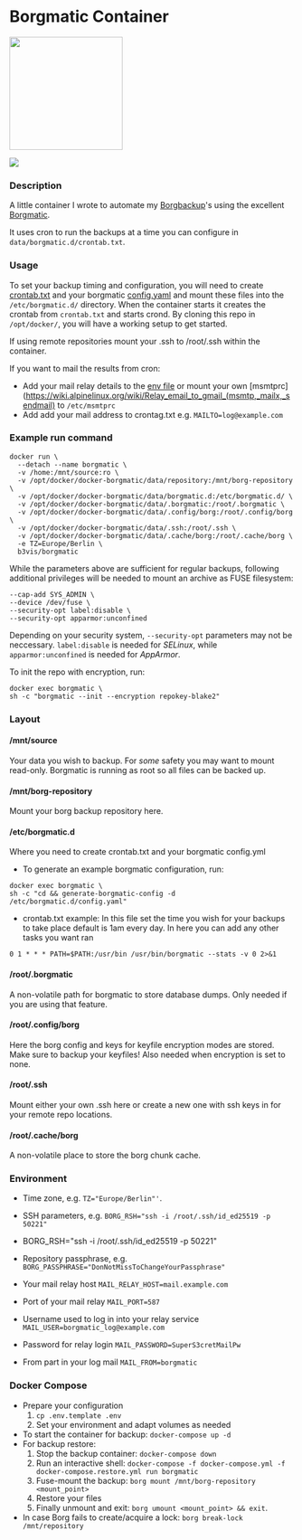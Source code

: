 # Borgmatic Container
<img src="https://camo.githubusercontent.com/24287203ea7c7906b72341780f067ad44408ff99/68747470733a2f2f63646e2e7261776769742e636f6d2f77697474656e2f626f72676d617469632f6d61737465722f7374617469632f626f72676d617469632e737667" width="200" height="200" />

[![](https://images.microbadger.com/badges/image/b3vis/borgmatic.svg)](https://microbadger.com/images/b3vis/borgmatic "Get your own image badge on microbadger.com")

### Description

A little container I wrote to automate my [Borgbackup](https://github.com/borgbackup)'s using the excellent [Borgmatic](https://github.com/witten/borgmatic).

It uses cron to run the backups at a time you can configure in `data/borgmatic.d/crontab.txt`.

### Usage

To set your backup timing and configuration, you will need to create [crontab.txt](data/borgmatic.d/crontab.txt) and your borgmatic [config.yaml](data/borgmatic.d/config.yaml) and mount these files into the `/etc/borgmatic.d/` directory. When the container starts it creates the crontab from `crontab.txt` and starts crond. By cloning this repo in `/opt/docker/`, you will have a working setup to get started. 

If using remote repositories mount your .ssh to /root/.ssh within the container.

If you want to mail the results from cron:
* Add your mail relay details to the [env file](.env.template) or mount your own [msmtprc](https://wiki.alpinelinux.org/wiki/Relay_email_to_gmail_(msmtp,_mailx,_sendmail) to `/etc/msmtprc`
* Add add your mail address to crontag.txt e.g. `MAILTO=log@example.com`

### Example run command
```
docker run \
  --detach --name borgmatic \
  -v /home:/mnt/source:ro \
  -v /opt/docker/docker-borgmatic/data/repository:/mnt/borg-repository \
  -v /opt/docker/docker-borgmatic/data/borgmatic.d:/etc/borgmatic.d/ \
  -v /opt/docker/docker-borgmatic/data/.borgmatic:/root/.borgmatic \
  -v /opt/docker/docker-borgmatic/data/.config/borg:/root/.config/borg \
  -v /opt/docker/docker-borgmatic/data/.ssh:/root/.ssh \
  -v /opt/docker/docker-borgmatic/data/.cache/borg:/root/.cache/borg \
  -e TZ=Europe/Berlin \
  b3vis/borgmatic
```
While the parameters above are sufficient for regular backups, following additional privileges will be needed to mount an archive as FUSE filesystem:
```
--cap-add SYS_ADMIN \
--device /dev/fuse \
--security-opt label:disable \
--security-opt apparmor:unconfined
```
Depending on your security system, `--security-opt` parameters may not be neccessary. `label:disable` is needed for *SELinux*, while `apparmor:unconfined` is needed for *AppArmor*.

To init the repo with encryption, run:
```
docker exec borgmatic \
sh -c "borgmatic --init --encryption repokey-blake2"
```

### Layout
#### /mnt/source
Your data you wish to backup. For *some* safety you may want to mount read-only. Borgmatic is running as root so all files can be backed up. 
#### /mnt/borg-repository
Mount your borg backup repository here.
#### /etc/borgmatic.d
Where you need to create crontab.txt and your borgmatic config.yml
- To generate an example borgmatic configuration, run:
```
docker exec borgmatic \
sh -c "cd && generate-borgmatic-config -d /etc/borgmatic.d/config.yaml"
```
- crontab.txt example: In this file set the time you wish for your backups to take place default is 1am every day. In here you can add any other tasks you want ran
```
0 1 * * * PATH=$PATH:/usr/bin /usr/bin/borgmatic --stats -v 0 2>&1
```
#### /root/.borgmatic
A non-volatile path for borgmatic to store database dumps. Only needed if you are using that feature.
#### /root/.config/borg
Here the borg config and keys for keyfile encryption modes are stored. Make sure to backup your keyfiles! Also needed when encryption is set to none.
#### /root/.ssh
Mount either your own .ssh here or create a new one with ssh keys in for your remote repo locations.
#### /root/.cache/borg
A non-volatile place to store the borg chunk cache.
### Environment
- Time zone, e.g. `TZ="Europe/Berlin"'`.
- SSH parameters, e.g. `BORG_RSH="ssh -i /root/.ssh/id_ed25519 -p 50221"`
- BORG_RSH="ssh -i /root/.ssh/id_ed25519 -p 50221"
- Repository passphrase, e.g. `BORG_PASSPHRASE="DonNotMissToChangeYourPassphrase"`

- Your mail relay host `MAIL_RELAY_HOST=mail.example.com`
- Port of your mail relay `MAIL_PORT=587`
- Username used to log in into your relay service `MAIL_USER=borgmatic_log@example.com`
- Password for relay login   `MAIL_PASSWORD=SuperS3cretMailPw`
- From part in your log mail `MAIL_FROM=borgmatic`

### Docker Compose
  - Prepare your configuration
    1. `cp .env.template .env`
    2. Set your environment and adapt volumes as needed
  - To start the container for backup: `docker-compose up -d`
  - For backup restore: 
    1. Stop the backup container: `docker-compose down`
    2. Run an interactive shell: `docker-compose -f docker-compose.yml -f docker-compose.restore.yml run borgmatic`
    3. Fuse-mount the backup: `borg mount /mnt/borg-repository <mount_point>`
    4. Restore your files
    5. Finally unmount and exit: `borg umount <mount_point> && exit`.
  - In case Borg fails to create/acquire a lock: `borg break-lock /mnt/repository`

